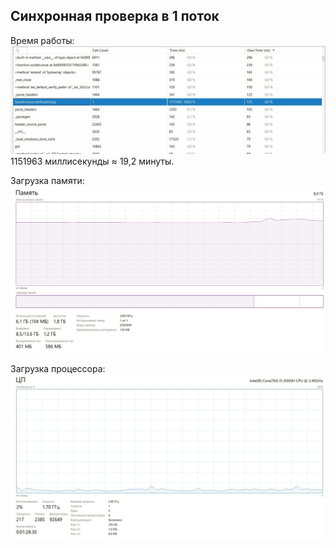 ## Синхронная проверка в 1 поток

Время работы: ![img.png](img.png)
1151963 миллисекунды ≈ 19,2 минуты.

Загрузка памяти: ![img_1.png](img_1.png)

Загрузка процессора: ![img_2.png](img_2.png)
